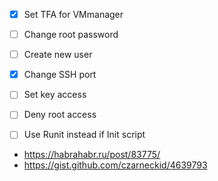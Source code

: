 - [x] Set TFA for VMmanager 
- [ ] Change root password 
- [ ] Create new user
- [x] Change SSH port 
- [ ] Set key access 
- [ ] Deny root access 


- [ ] Use Runit instead if Init script 
-   https://habrahabr.ru/post/83775/
-   https://gist.github.com/czarneckid/4639793
